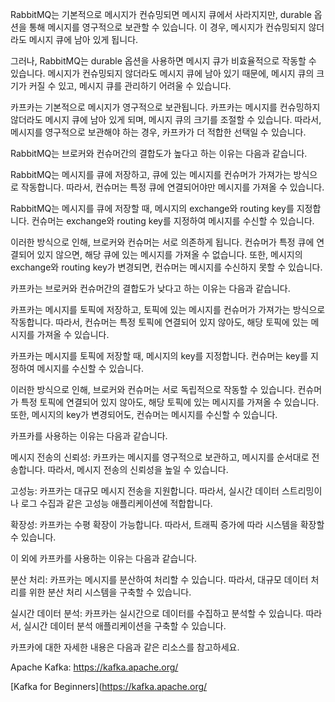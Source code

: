 RabbitMQ는 기본적으로 메시지가 컨슈밍되면 메시지 큐에서 사라지지만, durable 옵션을 통해 메시지를 영구적으로 보관할 수 있습니다. 이 경우, 메시지가 컨슈밍되지 않더라도 메시지 큐에 남아 있게 됩니다.

그러나, RabbitMQ는 durable 옵션을 사용하면 메시지 큐가 비효율적으로 작동할 수 있습니다. 메시지가 컨슈밍되지 않더라도 메시지 큐에 남아 있기 때문에, 메시지 큐의 크기가 커질 수 있고, 메시지 큐를 관리하기 어려울 수 있습니다.

카프카는 기본적으로 메시지가 영구적으로 보관됩니다. 카프카는 메시지를 컨슈밍하지 않더라도 메시지 큐에 남아 있게 되며, 메시지 큐의 크기를 조절할 수 있습니다. 따라서, 메시지를 영구적으로 보관해야 하는 경우, 카프카가 더 적합한 선택일 수 있습니다.

RabbitMQ는 브로커와 컨슈머간의 결합도가 높다고 하는 이유는 다음과 같습니다.

RabbitMQ는 메시지를 큐에 저장하고, 큐에 있는 메시지를 컨슈머가 가져가는 방식으로 작동합니다. 따라서, 컨슈머는 특정 큐에 연결되어야만 메시지를 가져올 수 있습니다.

RabbitMQ는 메시지를 큐에 저장할 때, 메시지의 exchange와 routing key를 지정합니다. 컨슈머는 exchange와 routing key를 지정하여 메시지를 수신할 수 있습니다.

이러한 방식으로 인해, 브로커와 컨슈머는 서로 의존하게 됩니다. 컨슈머가 특정 큐에 연결되어 있지 않으면, 해당 큐에 있는 메시지를 가져올 수 없습니다. 또한, 메시지의 exchange와 routing key가 변경되면, 컨슈머는 메시지를 수신하지 못할 수 있습니다.

카프카는 브로커와 컨슈머간의 결합도가 낮다고 하는 이유는 다음과 같습니다.

카프카는 메시지를 토픽에 저장하고, 토픽에 있는 메시지를 컨슈머가 가져가는 방식으로 작동합니다. 따라서, 컨슈머는 특정 토픽에 연결되어 있지 않아도, 해당 토픽에 있는 메시지를 가져올 수 있습니다.

카프카는 메시지를 토픽에 저장할 때, 메시지의 key를 지정합니다. 컨슈머는 key를 지정하여 메시지를 수신할 수 있습니다.

이러한 방식으로 인해, 브로커와 컨슈머는 서로 독립적으로 작동할 수 있습니다. 컨슈머가 특정 토픽에 연결되어 있지 않아도, 해당 토픽에 있는 메시지를 가져올 수 있습니다. 또한, 메시지의 key가 변경되어도, 컨슈머는 메시지를 수신할 수 있습니다.

카프카를 사용하는 이유는 다음과 같습니다.

메시지 전송의 신뢰성: 카프카는 메시지를 영구적으로 보관하고, 메시지를 순서대로 전송합니다. 따라서, 메시지 전송의 신뢰성을 높일 수 있습니다.

고성능: 카프카는 대규모 메시지 전송을 지원합니다. 따라서, 실시간 데이터 스트리밍이나 로그 수집과 같은 고성능 애플리케이션에 적합합니다.

확장성: 카프카는 수평 확장이 가능합니다. 따라서, 트래픽 증가에 따라 시스템을 확장할 수 있습니다.

이 외에 카프카를 사용하는 이유는 다음과 같습니다.

분산 처리: 카프카는 메시지를 분산하여 처리할 수 있습니다. 따라서, 대규모 데이터 처리를 위한 분산 처리 시스템을 구축할 수 있습니다.

실시간 데이터 분석: 카프카는 실시간으로 데이터를 수집하고 분석할 수 있습니다. 따라서, 실시간 데이터 분석 애플리케이션을 구축할 수 있습니다.

카프카에 대한 자세한 내용은 다음과 같은 리소스를 참고하세요.

Apache Kafka: https://kafka.apache.org/

[Kafka for Beginners](https://kafka.apache.org/